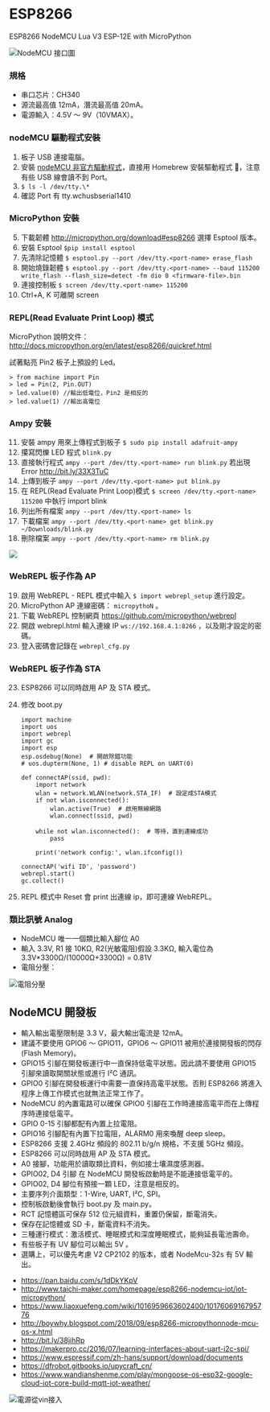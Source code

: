 # ESP8266

ESP8266 NodeMCU Lua V3 ESP-12E with MicroPython

![NodeMCU 接口圖](http://www.ifuturetech.org/ifuture/uploads/2017/07/AMICA-NODEMCU-ESP8266-LUA-CP2102-WIFI-DEVELOPMENT-MODULE-IOT-gujarat.png)

### 規格

- 串口芯片：CH340
- 源流最高值 12mA，潛流最高值 20mA。
- 電源輸入：4.5V ～ 9V（10VMAX）。

### nodeMCU 驅動程式安裝

1. 板子 USB 連接電腦。
2. 安裝 [nodeMCU 非官方驅動程式](https://goo.gl/YAys6k)，直接用 Homebrew 安裝驅動程式 ，注意有些 USB 線會讀不到 Port。
3. `$ ls -l /dev/tty.\*`
4. 確認 Port 有 tty.wchusbserial1410

### MicroPython 安裝

5. 下載韌體 http://micropython.org/download#esp8266 選擇 Esptool 版本。
6. 安裝 Esptool `$pip install esptool`
7. 先清除記憶體 `$ esptool.py --port /dev/tty.<port-name> erase_flash`
8. 開始燒錄韌體 `$ esptool.py --port /dev/tty.<port-name> --baud 115200 write_flash --flash_size=detect -fm dio 0 <firmware-file>.bin`
9. 連接控制板 `$ screen /dev/tty.<port-name> 115200`
10. Ctrl+A, K 可離開 screen

### REPL(Read Evaluate Print Loop) 模式

MicroPython 說明文件：
http://docs.micropython.org/en/latest/esp8266/quickref.html

試著點亮 Pin2 板子上預設的 Led。

    > from machine import Pin
    > led = Pin(2, Pin.OUT)
    > led.value(0) //輸出低電位，Pin2 是相反的
    > led.value(1) //輸出高電位

### Ampy 安裝

11. 安裝 ampy 用來上傳程式到板子 `$ sudo pip install adafruit-ampy`
12. 攥寫閃爍 LED 程式 `blink.py`
13. 直接執行程式 `ampy --port /dev/tty.<port-name> run blink.py` 若出現 Error http://bit.ly/33X3TuC
14. 上傳到板子 `ampy --port /dev/tty.<port-name> put blink.py`
15. 在 REPL(Read Evaluate Print Loop)模式 `$ screen /dev/tty.<port-name> 115200` 中執行 import blink
16. 列出所有檔案 `ampy --port /dev/tty.<port-name> ls`
17. 下載檔案 `ampy --port /dev/tty.<port-name> get blink.py ~/Downloads/blink.py`
18. 刪除檔案 `ampy --port /dev/tty.<port-name> rm blink.py`

![](https://i.imgur.com/FIYQzSY.jpg)

### WebREPL 板子作為 AP

19. 啟用 WebREPL - REPL 模式中輸入 `$ import webrepl_setup` 進行設定。
20. MicroPython AP 連線密碼： `micropythoN` 。
21. 下載 WebREPL 控制網頁 https://github.com/micropython/webrepl
22. 開啟 webrepl.html 輸入連線 IP `ws://192.168.4.1:8266` ，以及剛才設定的密碼。
23. 登入密碼會記錄在 `webrepl_cfg.py`

### WebREPL 板子作為 STA

23. ESP8266 可以同時啟用 AP 及 STA 模式。
24. 修改 boot.py

        import machine
        import uos
        import webrepl
        import gc
        import esp
        esp.osdebug(None)  # 開啟除錯功能
        # uos.dupterm(None, 1) # disable REPL on UART(0)

        def connectAP(ssid, pwd):
            import network
            wlan = network.WLAN(network.STA_IF)  # 設定成STA模式
            if not wlan.isconnected():
                wlan.active(True)  # 啟用無線網路
                wlan.connect(ssid, pwd)

            while not wlan.isconnected():  # 等待，直到連線成功
                pass

            print('network config:', wlan.ifconfig())

        connectAP('wifi ID', 'password')
        webrepl.start()
        gc.collect()

25. REPL 模式中 Reset 會 print 出連線 ip，即可連線 WebREPL。

### 類比訊號 Analog

- NodeMCU 唯一一個類比輸入腳位 A0
- 輸入 3.3V, R1 接 10KΩ, R2(光敏電阻)假設 3.3KΩ, 輸入電位為 3.3V\*3300Ω/(10000Ω+3300Ω) = 0.81V
- 電阻分壓：

![電阻分壓](https://www.digikey.tw/-/media/Images/Marketing/Resources/Calculators/voltage-divider-diagram.png)

## NodeMCU 開發板

- 輸入輸出電壓限制是 3.3 V，最大輸出電流是 12mA。
- 建議不要使用 GPIO6 ～ GPIO11，GPIO6 ～ GPIO11 被用於連接開發板的閃存(Flash Memory)。
- GPIO15 引腳在開發板運行中一直保持低電平狀態。因此請不要使用 GPIO15 引腳來讀取開關狀態或進行 I²C 通訊。
- GPIO0 引腳在開發板運行中需要一直保持高電平狀態。否則 ESP8266 將進入程序上傳工作模式也就無法正常工作了。
- NodeMCU 的內置電路可以確保 GPIO0 引腳在工作時連接高電平而在上傳程序時連接低電平。
- GPIO 0-15 引腳都配有內置上拉電阻。
- GPIO16 引腳配有內置下拉電阻，ALARM0 用來喚醒 deep sleep。
- ESP8266 支援 2.4GHz 頻段的 802.11 b/g/n 規格，不支援 5GHz 頻段。
- ESP8266 可以同時啟用 AP 及 STA 模式。
- A0 接腳，功能用於讀取類比資料，例如接土壤濕度感測器。
- GPIO02, D4 引腳 在 NodeMCU 開發板啟動時是不能連接低電平的。
- GPIO02, D4 腳位有預接一顆 LED，注意是相反的。
- 主要序列介面類型：1-Wire, UART, I²C, SPI。
- 控制板啟動後會執行 boot.py 及 main.py。
- RCT 記憶體區可保存 512 位元組資料，重置仍保留，斷電消失。
- 保存在記憶體或 SD 卡，斷電資料不消失。
- 三種運行模式：激活模式、睡眠模式和深度睡眠模式，能夠延長電池壽命。
- 有些板子有 UV 腳位可以輸出 5V 。
- 選購上，可以優先考慮 V2 CP2102 的版本，或者 NodeMcu-32s 有 5V 輸出。

* https://pan.baidu.com/s/1dDkYKpV
* http://www.taichi-maker.com/homepage/esp8266-nodemcu-iot/iot-micropython/
* https://www.liaoxuefeng.com/wiki/1016959663602400/1017606916795776
* http://boywhy.blogspot.com/2018/09/esp8266-micropythonnode-mcu-os-x.html
* http://bit.ly/38jihRp
* https://makerpro.cc/2016/07/learning-interfaces-about-uart-i2c-spi/
* https://www.espressif.com/zh-hans/support/download/documents
* https://dfrobot.gitbooks.io/upycraft_cn/
* https://www.wandianshenme.com/play/mongoose-os-esp32-google-cloud-iot-core-build-mqtt-iot-weather/

![電源從vin接入](https://i.imgur.com/7lDCxIs.jpg)
